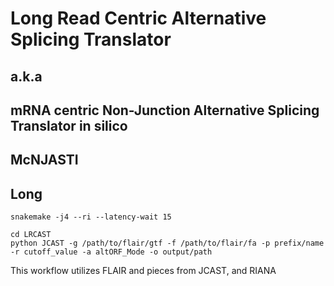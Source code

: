 # Long Read Centric Alternative Splicing Translator
## a.k.a
## mRNA centric Non-Junction Alternative Splicing Translator in silico
## McNJASTI


## Long
```
snakemake -j4 --ri --latency-wait 15
```

```
cd LRCAST
python JCAST -g /path/to/flair/gtf -f /path/to/flair/fa -p prefix/name -r cutoff_value -a altORF_Mode -o output/path
```

This workflow utilizes FLAIR and pieces from JCAST, and RIANA


